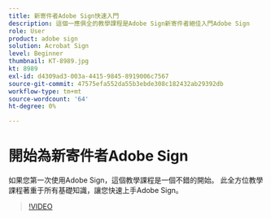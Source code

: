 ```yaml
---
title: 新寄件者Adobe Sign快速入門
description: 這個一應俱全的教學課程是Adobe Sign新寄件者絕佳入門Adobe Sign
role: User
product: adobe sign
solution: Acrobat Sign
level: Beginner
thumbnail: KT-8989.jpg
kt: 8989
exl-id: d4309ad3-003a-4415-9845-8919006c7567
source-git-commit: 47575efa552da55b3ebde308c182432ab29392db
workflow-type: tm+mt
source-wordcount: '64'
ht-degree: 0%

---
```


# 開始為新寄件者Adobe Sign

如果您第一次使用Adobe Sign，這個教學課程是一個不錯的開始。 此全方位教學課程著重于所有基礎知識，讓您快速上手Adobe Sign。

>[!VIDEO](https://video.tv.adobe.com/v/337151?hidetitle=true)
